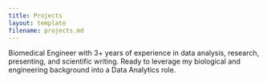 ```yaml
---
title: Projects
layout: template
filename: projects.md
--- 
```



Biomedical Engineer with 3+ years of experience in data
analysis, research, presenting, and scientific writing. Ready to
leverage my biological and engineering background into a
Data Analytics role.
